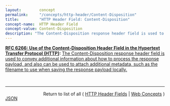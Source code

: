 ```yaml
---
layout:        concept
permalink:     "/concepts/http-header/Content-Disposition"
title:         "HTTP Header Field: Content-Disposition"
concept-name:  HTTP Header Field
concept-value: Content-Disposition
description: "The Content-Disposition response header field is used to convey additional information about how to process the response payload, and also can be used to attach additional metadata, such as the filename to use when saving the response payload locally."
---
```


**[RFC 6266: Use of the Content-Disposition Header Field in the Hypertext Transfer Protocol (HTTP)](/specs/IETF/RFC/6266 "RFC 2616 defines the Content-Disposition response header field, but points out that it is not part of the HTTP/1.1 Standard. This specification takes over the definition and registration of Content-Disposition, as used in HTTP, and clarifies internationalization aspects."):** [The Content-Disposition response header field is used to convey additional information about how to process the response payload, and also can be used to attach additional metadata, such as the filename to use when saving the response payload locally.](http://tools.ietf.org/html/rfc6266#section-4 "Read documentation for HTTP Header Field &#34;Content-Disposition&#34;")

<br/>
<hr/>

<p style="float : left"><a href="./Content-Disposition.json" title="JSON representing this particular Web Concept value">JSON</a></p>
<p style="text-align: right">Return to list of all ( <a href="../http-headers">HTTP Header Fields</a> | <a href="../">Web Concepts</a> )</p>
